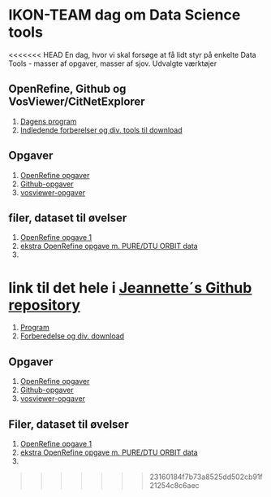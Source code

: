 # IKON-TEAM dag om Data Science tools

<<<<<<< HEAD
En dag, hvor vi skal forsøge at få lidt styr på enkelte Data Tools - masser af opgaver, masser af sjov. Udvalgte værktøjer

## OpenRefine, Github og VosViewer/CitNetExplorer


1. <a href="Program.md">Dagens program</a>
1. <a href="preparation.md">Indledende forberelser og div. tools til download</a>

## Opgaver
1. <a href="openrefine_exercise1.html">OpenRefine opgaver</a>
1. <a href="Github-opgaver.html">Github-opgaver</a>
1. <a href="vosviewer-opgaver.md">vosviewer-opgaver</a>

## filer, dataset til øvelser
1. <a href="openrefine_authors-people.csv">OpenRefine opgave 1</a>
1. <a href="Pure_publications_26092017.xls">ekstra OpenRefine opgave m. PURE/DTU ORBIT data</a>
1. <a href=""></a>


link til det hele i <a href="https://github.com/JeannetteE/DTU-IKON">Jeannette´s Github repository</a>
=======
1. <a href="Program.md">Program</a>
1. <a href="preparation.md">Forberedelse og div. download</a>

## Opgaver
1. <a href="openrefine_exercise1.md">OpenRefine opgaver</a>
1. <a href="Github-opgaver.md">Github-opgaver</a>
1. <a href="vosviewer-opgaver.md">vosviewer-opgaver</a>

## Filer, dataset til øvelser
1. <a href="openrefine_authors-people.csv">OpenRefine opgave 1</a>
1. <a href="Pure_publications_26092017.xls">ekstra OpenRefine opgave m. PURE/DTU ORBIT data</a>
1.  <a href=""></a>
>>>>>>> 23160184f7b73a8525dd502cb91f21254c8c6aec

